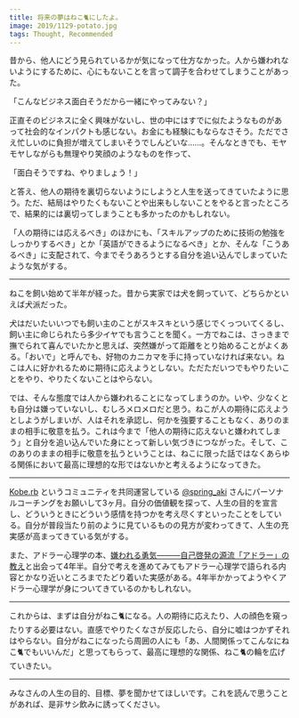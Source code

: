 ```yaml
---
title: 将来の夢はねこ🐈にしたよ。
image: 2019/1129-potato.jpg
tags: Thought, Recommended
---
```


昔から、他人にどう見られているかが気になって仕方なかった。人から嫌われないようにするために、心にもないことを言って調子を合わせてしまうことがあった。

「こんなビジネス面白そうだから一緒にやってみない？」

正直そのビジネスに全く興味がないし、世の中にはすでに似たようなものがあって社会的なインパクトも感じない。お金にも経験にもならなさそう。ただでさえ忙しいのに負担が増えてしまいそうでしんどいな……。そんなときでも、モヤモヤしながらも無理やり笑顔のようなものを作って、

「面白そうですね、やりましょう！」

と答え、他人の期待を裏切らないようにしようと人生を送ってきていたように思う。ただ、結局はやりたくもないことや出来もしないことをやると言ったところで、結果的には裏切ってしまうことも多かったのかもしれない。

「人の期待には応えるべき」のほかにも、「スキルアップのために技術の勉強をしっかりするべき」とか「英語ができるようになるべき」とか、そんな「こうあるべき」に支配されて、今までそうあろうとする自分を追い込んでしまっていたような気がする。

---

ねこを飼い始めて半年が経った。昔から実家では犬を飼っていて、どちらかといえば犬派だった。

犬はだいたいいつでも飼い主のことがスキスキという感じでくっついてくるし、飼い主に命じられたら多少イヤでも言うことを聞く。一方でねこは、さっきまで撫でられて喜んでいたかと思えば、突然嫌がって距離をとり始めることがよくある。「おいで」と呼んでも、好物のカニカマを手に持っていなければ来ない。ねこは人に好かれるために期待に応えようとしない。ただただいつでもやりたいことをやり、やりたくないことはやらない。

では、そんな態度では人から嫌われることになってしまうのか。いや、少なくとも自分は嫌っていないし、むしろメロメロだと思う。ねこが人の期待に応えようとしようがしまいが、人はそれを承認し、何かを強要することもなく、ありのままの相手に敬意を払う。これは今まで「他人の期待に応えないと嫌われてしまう」と自分を追い込んでいた身にとって新しい気づきにつながった。そして、このありのままの相手に敬意を払うということは、ねこに限った話ではなくあらゆる関係において最高に理想的な形ではないかと考えるようになってきた。

---

[Kobe.rb](https://koberb.doorkeeper.jp/) というコミュニティを共同運営している [@spring_aki](https://twitter.com/spring_aki) さんにパーソナルコーチングをお願いして3ヶ月。自分の価値観を探って、人生の目的を宣言し、どういうときにどういう感情を持つかを考え尽くすといったことをしている。自分が普段当たり前のように見ているものの見方が変わってきて、人生の充実感が高まってきている気がする。

また、アドラー心理学の本、[嫌われる勇気―――自己啓発の源流「アドラー」の教え](https://www.amazon.co.jp/dp/4478025819)と出会って4年半。自分で考えを進めてみてもアドラー心理学で語られる内容とかなり近いところまでたどり着いた実感がある。4年半かかってようやくアドラー心理学が身についてきているのかもしれない。

---

これからは、まずは自分がねこ🐈になる。人の期待に応えたり、人の顔色を窺ったりする必要はない。直感でやりたくなさが反応したら、自分に嘘はつかずそれはやらない。自分がねこになったら周囲の人にも「あ、人間関係ってこんなにねこ🐈でもいいんだ」と思ってもらって、最高に理想的な関係、ねこ🐈の輪を広げていきたい。

---

みなさんの人生の目的、目標、夢を聞かせてほしいです。これを読んで思うことがあれば、是非サシ飲みに誘ってください。
